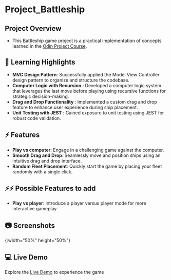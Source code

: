 # Project_Battleship

## Project Overview
- This Battleship game project is a practical implementation of concepts learned in the [Odin Project Course](https://www.theodinproject.com/lessons/node-path-javascript-battleship).

## 🚀 Learning Highlights
- **MVC Design Pattern**: Successfully applied the Model View Controller design pattern to organize and structure the codebase.
- **Computer Logic with Recursion** : Developed a computer logic system that leverages the last move before playing using recursive functions for strategic decision-making.
- **Drag and Drop Functionality** : Implemented a custom drag and drop feature to enhance user experience during ship placement.
- **Unit Testing with JEST** : Gained exposure to unit testing using JEST for robust code validation.

## ⚡️ Features
- **Play vs computer**: Engage in a challenging game against the computer.
- **Smooth Drag and Drop**: Seamlessly move and position ships using an intuitive drag and drop interface.
- **Random Fleet Placement**: Quickly start the game by placing your fleet randomly with a single click.

## ⚡️⚡️ Possible Features to add
- **Play vs player**: Introduce a player versus player mode for more interactive gameplay.

## 📷 Screenshots
![](){:width="50%" height="50%"}

## 💻 Live Demo
Explore the [Live Demo](https://loquacious-sunshine-b75943.netlify.app) to experience the game
